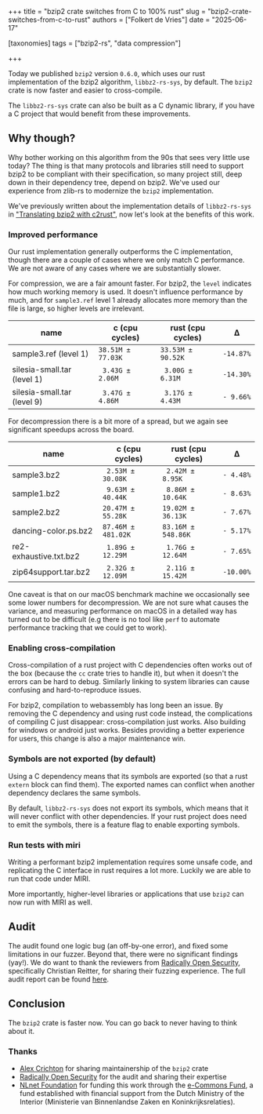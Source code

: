+++
title = "bzip2 crate switches from C to 100% rust"
slug = "bzip2-crate-switches-from-c-to-rust"
authors = ["Folkert de Vries"]
date = "2025-06-17"

[taxonomies]
tags = ["bzip2-rs", "data compression"] 

+++

Today we published `bzip2` version `0.6.0`, which uses our rust implementation of the bzip2 algorithm, `libbz2-rs-sys`, by default. The `bzip2` crate is now faster and easier to cross-compile. 

<!-- more -->

The `libbz2-rs-sys` crate can also be built as a C dynamic library, if you have a C project that would benefit from these improvements.

## Why though?

Why bother working on this algorithm from the 90s that sees very little use today? The thing is that many protocols and libraries still need to support bzip2 to be compliant with their specification, so many project still, deep down in their dependency tree, depend on bzip2. We've used our experience from zlib-rs to modernize the `bzip2`  implementation.

We've previously written about the implementation details of `libbz2-rs-sys` in ["Translating bzip2 with c2rust"](https://trifectatech.org/blog/translating-bzip2-with-c2rust/), now let's look at the benefits of this work.

### Improved performance

Our rust implementation generally outperforms the C implementation, though there are a couple of cases where we only match C performance. We are not aware of any cases where we are substantially slower.

For compression, we are a fair amount faster. For bzip2, the `level` indicates how much working memory is used. It doesn't influence performance by much, and for `sample3.ref` level 1 already allocates more memory than the file is large, so higher levels are irrelevant.

| name                        | c (cpu cycles)     | rust (cpu cycles)  | Δ         |
| --                          | --                 | --                 | --        |
| sample3.ref (level 1)       | `38.51M ±  77.03K` | `33.53M ±  90.52K` | `-14.87%` |
| silesia-small.tar (level 1) | ` 3.43G ±   2.06M` | ` 3.00G ±   6.31M` | `-14.30%` |
| silesia-small.tar (level 9) | ` 3.47G ±   4.86M` | ` 3.17G ±   4.43M` | `- 9.66%` |

For decompression there is a bit more of a spread, but we again see significant speedups across the board.

| name                   | c (cpu cycles)     | rust (cpu cycles)  | Δ         |
| --                     | --                 | --                 | --        |
| sample3.bz2            | ` 2.53M ±  30.08K` | ` 2.42M ±   8.95K` | `- 4.48%` |
| sample1.bz2            | ` 9.63M ±  40.44K` | ` 8.86M ±  10.64K` | `- 8.63%` |
| sample2.bz2            | `20.47M ±  55.28K` | `19.02M ±  36.13K` | `- 7.67%` |
| dancing-color.ps.bz2   | `87.46M ± 481.02K` | `83.16M ± 548.86K` | `- 5.17%` |
| re2-exhaustive.txt.bz2 | ` 1.89G ±  12.29M` | ` 1.76G ±  12.64M` | `- 7.65%` |
| zip64support.tar.bz2   | ` 2.32G ±  12.09M` | ` 2.11G ±  15.42M` | `-10.00%` |

One caveat is that on our macOS benchmark machine we occasionally see some lower numbers for decompression. We are not sure what causes the variance, and measuring performance on macOS in a detailed way has turned out to be difficult (e.g there is no tool like `perf` to automate performance tracking that we could get to work). 

### Enabling cross-compilation

Cross-compilation of a rust project with C dependencies often works out of the box (because the `cc` crate tries to handle it), but when it doesn't the errors can be hard to debug. Similarly linking to system libraries can cause confusing and hard-to-reproduce issues.

For bzip2, compilation to webassembly has long been an issue. By removing the C dependency and using rust code instead, the complications of compiling C just disappear: cross-compilation just works. Also building for windows or android just works. Besides providing a better experience for users, this change is also a major maintenance win.

### Symbols are not exported (by default)

Using a C dependency means that its symbols are exported (so that a rust `extern` block can find them). The exported names can conflict when another dependency declares the same symbols.

By default, `libbz2-rs-sys` does not export its symbols, which means that it will never conflict with other dependencies. If your rust project does need to emit the symbols, there is a feature flag to enable exporting symbols.

### Run tests with miri

Writing a performant bzip2 implementation requires some unsafe code, and replicating the C interface in rust requires a lot more. Luckily we are able to run that code under MIRI.

More importantly, higher-level libraries or applications that use `bzip2` can now run with MIRI as well.

## Audit

The audit found one logic bug (an off-by-one error), and fixed some limitations in our fuzzer.
Beyond that, there were no significant findings (yay!).  We do want to thank the reviewers from [Radically Open Security](https://www.radicallyopensecurity.com/), specifically Christian Reitter, for sharing their fuzzing experience. The full audit report can be found [here](https://github.com/trifectatechfoundation/libbzip2-rs/blob/main/docs/audits/NGICore%20bzip2%20in%20rust%20code%20audit%20report%202025%201.0.pdf).

## Conclusion

The `bzip2` crate is faster now. You can go back to never having to think about it.

### Thanks

- [Alex Crichton](https://github.com/alexcrichton) for sharing maintainership of the `bzip2` crate
- [Radically Open Security](https://www.radicallyopensecurity.com/) for the audit and sharing their expertise
- [NLnet Foundation](https://nlnet.nl/) for funding this work through the [e-Commons Fund](https://nlnet.nl/thema/e-CommonsFund.html), a fund established with financial support from the Dutch Ministry of the Interior (Ministerie van Binnenlandse Zaken en Koninkrijksrelaties).
